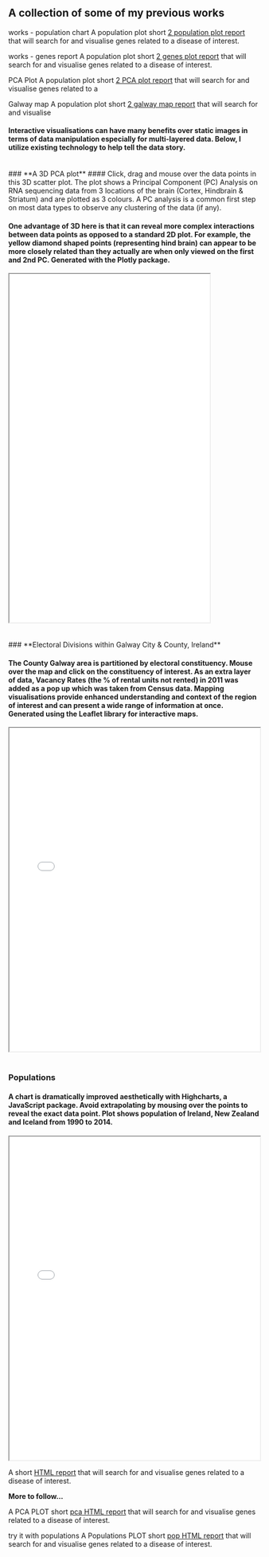 ## **A collection of some of my previous works**

works - population chart
A population plot short [2 population plot  report](https://rawcdn.githack.com/cathalgking/cking-portfolio/8f1fbf23d429a495d5f2791dd86a2b83abe1c28f/populations.html "Image source") that will search for and visualise genes related to a disease of interest.

works - genes report
A population plot short [2 genes plot  report](https://rawcdn.githack.com/cathalgking/cking-portfolio/278cd427b6e266f308af897c88c3e009f705b5db/Colonic_tumours_GeneList.html "Image source") that will search for and visualise genes related to a disease of interest.

PCA Plot
A population plot short [2 PCA plot  report](https://rawcdn.githack.com/cathalgking/cking-portfolio/039953c95d095c112387ba83529ec3d8d1b6a9c8/3D_PCA_Plotly.html "Image source") that will search for and visualise genes related to a

Galway map
A population plot short [2 galway map report](https://rawcdn.githack.com/cathalgking/cking-portfolio/039953c95d095c112387ba83529ec3d8d1b6a9c8/03_geojson_Altered.html "Image source") that will search for and visualise 


#### Interactive visualisations can have many benefits over static images in terms of data manipulation especially for multi-layered data. Below, I utilize existing technology to help tell the data story.
<br>
### **A 3D PCA plot**
#### Click, drag and mouse over the data points in this 3D scatter plot. The plot shows a Principal Component (PC) Analysis on RNA sequencing data from 3 locations of the brain (Cortex, Hindbrain & Striatum) and are plotted as 3 colours. A PC analysis is a common first step on most data types to observe any clustering of the data (if any).  

#### One advantage of 3D here is that it can reveal more complex interactions between data points as opposed to a standard 2D plot. For example, the yellow diamond shaped points (representing hind brain) can appear to be more closely related than they actually are when only viewed on the first and 2nd PC. Generated with the Plotly package.

<iframe height="700" src="3D_PCA_Plotly.html" width="80%" align="middle"></iframe>

<br>
<br>
<br>
### **Electoral Divisions within Galway City & County, Ireland**

#### The County Galway area is partitioned by electoral constituency. Mouse over the map and click on the constituency of interest. As an extra layer of data, Vacancy Rates (the % of rental units not rented) in 2011 was added as a pop up which was taken from Census data. Mapping visualisations provide enhanced understanding and context of the region of interest and can present a wide range of information at once. Generated using the Leaflet library for interactive maps.
<iframe height="650" src="03_geojson_Altered.html" width="100%"></iframe>

<br>
<br>

### **Populations**

#### A chart is dramatically improved aesthetically with Highcharts, a JavaScript package. Avoid extrapolating by mousing over the points to reveal the exact data point. Plot shows population of Ireland, New Zealand and Iceland from 1990 to 2014.   

<iframe height="650" src="populations.html" width="100%"></iframe>




A short [HTML report](https://rawcdn.githack.com/cathalgking/cking-portfolio/71a3c61213cded55da9e7e1c49ce2767dd50fa20/Colonic_tumours_GeneList.html "Image source") that will search for and visualise genes related to a disease of interest.


**More to follow...**


A PCA PLOT short [pca HTML report](http://htmlpreview.github.com/?https://github.com/cathalgking/cking-portfolio/blob/master/3D_PCA_Plotly.html "Image source") that will search for and visualise genes related to a disease of interest.


try it with populations
A Populations PLOT short [pop HTML report](http://htmlpreview.github.com/?https://github.com/cathalgking/cking-portfolio/blob/master/populations.html "Image source") that will search for and visualise genes related to a disease of interest.




